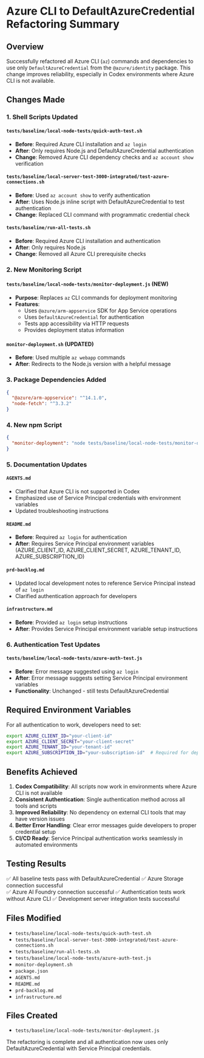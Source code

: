 # Azure CLI to DefaultAzureCredential Refactoring Summary

## Overview
Successfully refactored all Azure CLI (`az`) commands and dependencies to use only `DefaultAzureCredential` from the `@azure/identity` package. This change improves reliability, especially in Codex environments where Azure CLI is not available.

## Changes Made

### 1. Shell Scripts Updated

#### `tests/baseline/local-node-tests/quick-auth-test.sh`
- **Before**: Required Azure CLI installation and `az login`
- **After**: Only requires Node.js and DefaultAzureCredential authentication
- **Change**: Removed Azure CLI dependency checks and `az account show` verification

#### `tests/baseline/local-server-test-3000-integrated/test-azure-connections.sh`
- **Before**: Used `az account show` to verify authentication
- **After**: Uses Node.js inline script with DefaultAzureCredential to test authentication
- **Change**: Replaced CLI command with programmatic credential check

#### `tests/baseline/run-all-tests.sh`
- **Before**: Required Azure CLI installation and authentication
- **After**: Only requires Node.js
- **Change**: Removed all Azure CLI prerequisite checks

### 2. New Monitoring Script

#### `tests/baseline/local-node-tests/monitor-deployment.js` (NEW)
- **Purpose**: Replaces `az` CLI commands for deployment monitoring
- **Features**: 
  - Uses `@azure/arm-appservice` SDK for App Service operations
  - Uses `DefaultAzureCredential` for authentication
  - Tests app accessibility via HTTP requests
  - Provides deployment status information

#### `monitor-deployment.sh` (UPDATED)
- **Before**: Used multiple `az webapp` commands
- **After**: Redirects to the Node.js version with a helpful message

### 3. Package Dependencies Added

```json
{
  "@azure/arm-appservice": "^14.1.0",
  "node-fetch": "^3.3.2"
}
```

### 4. New npm Script

```json
{
  "monitor-deployment": "node tests/baseline/local-node-tests/monitor-deployment.js"
}
```

### 5. Documentation Updates

#### `AGENTS.md`
- Clarified that Azure CLI is not supported in Codex
- Emphasized use of Service Principal credentials with environment variables
- Updated troubleshooting instructions

#### `README.md`
- **Before**: Required `az login` for authentication
- **After**: Requires Service Principal environment variables (AZURE_CLIENT_ID, AZURE_CLIENT_SECRET, AZURE_TENANT_ID, AZURE_SUBSCRIPTION_ID)

#### `prd-backlog.md`
- Updated local development notes to reference Service Principal instead of `az login`
- Clarified authentication approach for developers

#### `infrastructure.md`
- **Before**: Provided `az login` setup instructions
- **After**: Provides Service Principal environment variable setup instructions

### 6. Authentication Test Updates

#### `tests/baseline/local-node-tests/azure-auth-test.js`
- **Before**: Error message suggested using `az login`
- **After**: Error message suggests setting Service Principal environment variables
- **Functionality**: Unchanged - still tests DefaultAzureCredential

## Required Environment Variables

For all authentication to work, developers need to set:

```bash
export AZURE_CLIENT_ID="your-client-id"
export AZURE_CLIENT_SECRET="your-client-secret"
export AZURE_TENANT_ID="your-tenant-id"
export AZURE_SUBSCRIPTION_ID="your-subscription-id"  # Required for deployment monitoring
```

## Benefits Achieved

1. **Codex Compatibility**: All scripts now work in environments where Azure CLI is not available
2. **Consistent Authentication**: Single authentication method across all tools and scripts
3. **Improved Reliability**: No dependency on external CLI tools that may have version issues
4. **Better Error Handling**: Clear error messages guide developers to proper credential setup
5. **CI/CD Ready**: Service Principal authentication works seamlessly in automated environments

## Testing Results

✅ All baseline tests pass with DefaultAzureCredential
✅ Azure Storage connection successful  
✅ Azure AI Foundry connection successful
✅ Authentication tests work without Azure CLI
✅ Development server integration tests successful

## Files Modified

- `tests/baseline/local-node-tests/quick-auth-test.sh`
- `tests/baseline/local-server-test-3000-integrated/test-azure-connections.sh`
- `tests/baseline/run-all-tests.sh`
- `tests/baseline/local-node-tests/azure-auth-test.js`
- `monitor-deployment.sh`
- `package.json`
- `AGENTS.md`
- `README.md`
- `prd-backlog.md`
- `infrastructure.md`

## Files Created

- `tests/baseline/local-node-tests/monitor-deployment.js`

The refactoring is complete and all authentication now uses only DefaultAzureCredential with Service Principal credentials.
